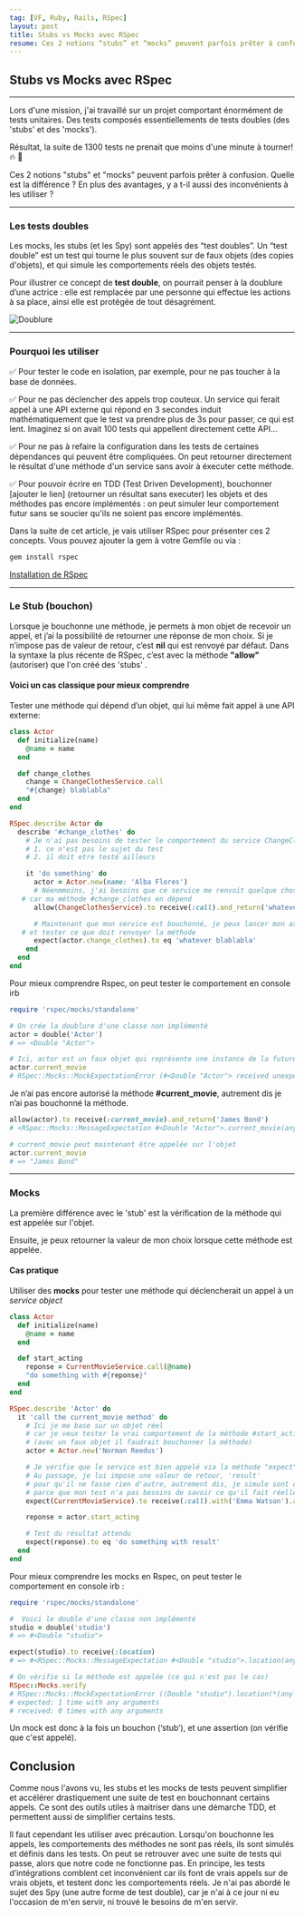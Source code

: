```yaml
---
tag: [VF, Ruby, Rails, RSpec]
layout: post
title: Stubs vs Mocks avec RSpec
resume: Ces 2 notions “stubs” et “mocks” peuvent parfois prêter à confusion.
---
```


## Stubs vs Mocks avec RSpec

---

Lors d'une mission, j'ai travaillé sur un projet comportant énormément de tests unitaires. Des tests composés essentiellements de tests doubles (des 'stubs' et des 'mocks').

Résultat, la suite de 1300 tests ne prenait que moins d'une minute à tourner!🔥 🎉

Ces 2 notions "stubs" et "mocks" peuvent parfois prêter à confusion. Quelle est la différence ?
En plus des avantages, y a t-il aussi des inconvénients à les utiliser ?

---

### Les tests doubles

Les mocks, les stubs (et les Spy) sont appelés des “test doubles”. Un “test double” est un test qui tourne le plus souvent sur de faux objets (des copies d'objets),  et qui simule les comportements réels des objets testés.

Pour illustrer ce concept de **test double**, on pourrait penser à la doublure d’une actrice : elle est remplacée par une personne qui effectue les actions à sa place, ainsi elle est protégée de tout désagrément.

![Doublure](/assets/images/doublure.jpg)

---

### Pourquoi les utiliser

✅ Pour tester le code en isolation, par exemple, pour ne pas toucher à la base de données.

✅ Pour ne pas déclencher des appels trop couteux. Un service qui ferait appel à une API externe qui répond en 3 secondes induit mathématiquement que le test va prendre plus de 3s pour passer, ce qui est lent. Imaginez si on avait 100 tests qui appellent directement cette API…

✅ Pour ne pas à refaire la configuration dans les tests de certaines dépendances qui peuvent être compliquées. On peut retourner directement le résultat d'une méthode d'un service sans avoir à éxecuter cette méthode.

✅ Pour pouvoir écrire en TDD (Test Driven Development), bouchonner [ajouter le lien]  (retourner un résultat sans executer) les objets et des méthodes pas encore implémentés : on peut simuler leur comportement futur sans se soucier qu'ils ne soient pas encore implémentés.

Dans la suite de cet article, je vais utiliser RSpec pour présenter ces 2 concepts. Vous pouvez ajouter la gem à votre Gemfile ou via :

```bash
gem install rspec
```

[Installation de RSpec](https://github.com/rspec/rspec)

---

### Le Stub (bouchon)

Lorsque je bouchonne une méthode, je permets à mon objet de recevoir un appel, et j’ai la possibilité de retourner une réponse de mon choix. Si je n’impose pas de valeur de retour, c’est **nil** qui est renvoyé par défaut. Dans la syntaxe la plus récente de RSpec, c’est avec la méthode **"allow"** (autoriser) que l'on créé des 'stubs' .

#### Voici un cas classique pour mieux comprendre

Tester une méthode qui dépend d’un objet, qui lui même fait appel à une API externe:

```ruby
class Actor
  def initialize(name)
    @name = name
  end

  def change_clothes
    change = ChangeClothesService.call
    "#{change} blablabla"
  end
end

RSpec.describe Actor do
  describe '#change_clothes' do
    # Je n'ai pas besoins de tester le comportement du service ChangeClothesService :
    # 1. ce n'est pas le sujet du test
    # 2. il doit etre testé ailleurs

    it 'do something' do
      actor = Actor.new(name: 'Alba Flores')
      # Néenmmoins, j'ai besoins que ce service me renvoit quelque chose
   # car ma méthode #change_clothes en dépend
      allow(ChangeClothesService).to receive(:call).and_return('whatever')

      # Maintenant que mon service est bouchonné, je peux lancer mon assertion
   # et tester ce que doit renvoyer la méthode
      expect(actor.change_clothes).to eq 'whatever blablabla'
    end
  end
end
```

Pour mieux comprendre Rspec, on peut tester le comportement en console irb

```ruby
require 'rspec/mocks/standalone'

# On crée la doublure d'une classe non implémenté
actor = double('Actor')
# => <Double "Actor">

# Ici, actor est un faux objet qui représente une instance de la future classe Actor
actor.current_movie
# RSpec::Mocks::MockExpectationError (#<Double "Actor"> received unexpected message :current_movie with (no args))
```

Je n’ai pas encore autorisé la méthode **#current_movie**, autrement dis je n’ai pas bouchonné la méthode.

```ruby
allow(actor).to receive(:current_movie).and_return('James Bond')
# <RSpec::Mocks::MessageExpectation #<Double "Actor">.current_movie(any arguments)>

# current_movie peut maintenant être appelée sur l'objet
actor.current_movie
# => "James Bond"
```

---

### Mocks

La première différence avec le 'stub' est la vérification de la méthode  qui est appelée sur l'objet.

Ensuite, je peux retourner la valeur de mon choix lorsque cette méthode est appelée.

#### Cas pratique

Utiliser des **mocks** pour tester une méthode qui déclencherait un appel à un *service object*

```ruby
class Actor
  def initialize(name)
    @name = name
  end

  def start_acting
    reponse = CurrentMovieService.call(@name)
    "do something with #{reponse}"
  end
end

RSpec.describe 'Actor' do
  it 'call the current_movie method' do
    # Ici je me base sur un objet réel
    # car je veux tester le vrai comportement de la méthode #start_acting
    # (avec un faux objet il faudrait bouchonner la méthode)
    actor = Actor.new('Norman Reedus')

    # Je vérifie que le service est bien appelé via la méthode "expect" et non plus "allow".
    # Au passage, je lui impose une valeur de retour, 'result'
    # pour qu'il ne fasse rien d'autre, autrement dis, je simule sont comportement.
    # parce que mon test n'a pas besoins de savoir ce qu'il fait réellement.
    expect(CurrentMovieService).to receive(:call).with('Emma Watson').and_return('result')

    reponse = actor.start_acting

    # Test du résultat attendu
    expect(reponse).to eq 'do something with result'
  end
end
```

Pour mieux comprendre les mocks en Rspec, on peut tester le comportement en console irb :

```ruby
require 'rspec/mocks/standalone'

#  Voici le double d'une classe non implémenté
studio = double('studio')
# => #<Double "studio">

expect(studio).to receive(:location)
# => #<RSpec::Mocks::MessageExpectation #<Double "studio">.location(any arguments)>

# On vérifie si la méthode est appelée (ce qui n'est pas le cas)
RSpec::Mocks.verify
# RSpec::Mocks::MockExpectationError ((Double "studio").location(*(any args)))
# expected: 1 time with any arguments
# received: 0 times with any arguments
```

Un mock est donc à la fois un bouchon (‘stub’), et une assertion (on vérifie que c'est appelé).

## Conclusion

Comme nous l'avons vu, les stubs et les mocks de tests peuvent simplifier et accélérer drastiquement une suite de test en bouchonnant certains appels.
Ce sont des outils utiles à maitriser dans une démarche TDD, et permettent aussi de simplifier certains tests.

Il faut cependant les utiliser avec précaution. Lorsqu'on bouchonne les appels, les comportements des méthodes ne sont pas réels, ils sont simulés et définis dans les tests. On peut se retrouver avec une suite de tests qui passe, alors que notre  code ne fonctionne pas. En principe, les tests d’intégrations comblent cet inconvénient car ils font de vrais appels sur de vrais objets, et testent donc les comportements réels.
Je n'ai pas abordé le sujet des Spy (une autre forme de test double),  car je n'ai à ce jour ni eu l'occasion de m'en servir, ni trouvé le besoins de m'en servir.
